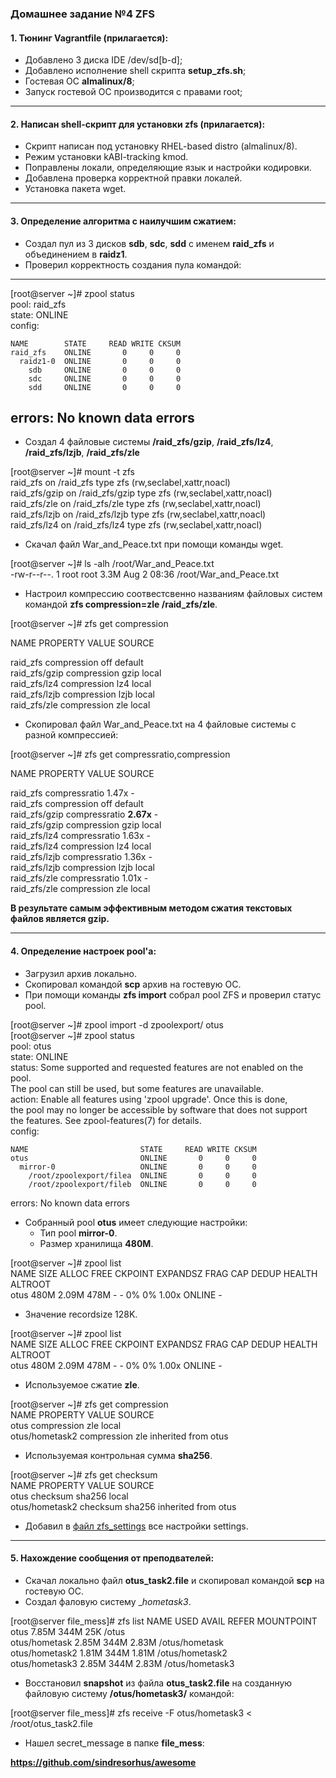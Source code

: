 ### Домашнее задание №4 ZFS
#### 1. Тюнинг Vagrantfile (прилагается):
* Добавлено 3 диска IDE /dev/sd[b-d];
* Добавлено исполнение shell скрипта __setup_zfs.sh__;
* Гостевая ОС __almalinux/8__;
* Запуск гостевой ОС производится с правами root;
____
#### 2. Написан shell-скрипт для установки zfs (прилагается):
* Скрипт написан под установку RHEL-based distro (almalinux/8).
* Режим установки kABI-tracking kmod.
* Поправлены локали, определяющие язык и настройки кодировки.
* Добавлена проверка корректной правки локалей.
* Установка пакета wget.
____
#### 3. Определение алгоритма с наилучшим сжатием:
* Создал пул из 3 дисков __sdb__, __sdc__, __sdd__ с именем __raid_zfs__ и объединением в __raidz1__.
* Проверил корректность создания пула командой: 
---

[root@server ~]# zpool status  
  pool: raid_zfs  
 state: ONLINE  
config:  
  
	NAME        STATE     READ WRITE CKSUM  
	raid_zfs    ONLINE       0     0     0  
	  raidz1-0  ONLINE       0     0     0  
	    sdb     ONLINE       0     0     0  
	    sdc     ONLINE       0     0     0  
	    sdd     ONLINE       0     0     0  
  
  errors: No known data errors  
---
* Создал 4 файловые системы __/raid_zfs/gzip__, __/raid_zfs/lz4__, __/raid_zfs/lzjb__, __/raid_zfs/zle__
 
 [root@server ~]# mount -t zfs  
 raid_zfs on /raid_zfs type zfs (rw,seclabel,xattr,noacl)  
 raid_zfs/gzip on /raid_zfs/gzip type zfs (rw,seclabel,xattr,noacl)  
 raid_zfs/zle on /raid_zfs/zle type zfs (rw,seclabel,xattr,noacl)  
 raid_zfs/lzjb on /raid_zfs/lzjb type zfs (rw,seclabel,xattr,noacl)  
 raid_zfs/lz4 on /raid_zfs/lz4 type zfs (rw,seclabel,xattr,noacl)  
 
 * Скачал файл War_and_Peace.txt при помощи команды wget.

 [root@server ~]# ls -alh /root/War_and_Peace.txt   
-rw-r--r--. 1 root root 3.3M Aug  2 08:36 /root/War_and_Peace.txt  

 * Настроил компрессию соотвестсвенно названиям файловых систем командой __zfs compression=zle /raid_zfs/zle__.
 
[root@server ~]# zfs get compression  

NAME           PROPERTY     VALUE           SOURCE  

raid_zfs       compression  off             default  
raid_zfs/gzip  compression  gzip            local  
raid_zfs/lz4   compression  lz4             local  
raid_zfs/lzjb  compression  lzjb            local  
raid_zfs/zle   compression  zle             local  
 
 * Скопировал файл War_and_Peace.txt на 4 файловые системы с разной компрессией:
 
 [root@server ~]# zfs get  compressratio,compression  
 
NAME           	PROPERTY       	VALUE           SOURCE  

raid_zfs       	compressratio  	1.47x           -  
raid_zfs       	compression    	off             default  
raid_zfs/gzip  	compressratio  	__2.67x__           -  
raid_zfs/gzip  	compression    	gzip            local  
raid_zfs/lz4   	compressratio  	1.63x           -  
raid_zfs/lz4   	compression    	lz4             local  
raid_zfs/lzjb  	compressratio  	1.36x           -  
raid_zfs/lzjb  	compression    	lzjb            local  
raid_zfs/zle   	compressratio  	1.01x           -  
raid_zfs/zle   	compression    	zle             local  

__В результате самым эффективным методом сжатия текстовых файлов является gzip.__
____

#### 4. Определение настроек pool'а:
* Загрузил архив локально.
* Скопировал командой __scp__ архив на гостевую ОС.
* При помощи команды __zfs import__ собрал pool ZFS и проверил статус pool.

[root@server ~]# zpool import -d zpoolexport/ otus  
[root@server ~]# zpool status  
  pool: otus  
 state: ONLINE  
status: Some supported and requested features are not enabled on the pool.  
	The pool can still be used, but some features are unavailable.  
action: Enable all features using 'zpool upgrade'. Once this is done,  
	the pool may no longer be accessible by software that does not support  
	the features. See zpool-features(7) for details.  
config:  

	NAME                         STATE     READ WRITE CKSUM  
	otus                         ONLINE       0     0     0  
	  mirror-0                   ONLINE       0     0     0  
	    /root/zpoolexport/filea  ONLINE       0     0     0  
	    /root/zpoolexport/fileb  ONLINE       0     0     0  

errors: No known data errors  

* Собранный pool __otus__ имеет следующие настройки:
  * Тип pool __mirror-0__.
  * Размер хранилища __480M__.

[root@server ~]# zpool list  
NAME   SIZE  ALLOC   FREE  CKPOINT  EXPANDSZ   FRAG    CAP  DEDUP    HEALTH  ALTROOT  
otus   480M  2.09M   478M        -         -     0%     0%  1.00x    ONLINE  -  

  * Значение recordsize 128K.

[root@server ~]# zpool list  
NAME   SIZE  ALLOC   FREE  CKPOINT  EXPANDSZ   FRAG    CAP  DEDUP    HEALTH  ALTROOT  
otus   480M  2.09M   478M        -         -     0%     0%  1.00x    ONLINE  -  

  * Используемое сжатие __zle__.

[root@server ~]# zfs get compression  
NAME            PROPERTY     VALUE           SOURCE  
otus            compression  zle             local  
otus/hometask2  compression  zle             inherited from otus  

  * Используемая контрольная сумма __sha256__.

[root@server ~]# zfs get checksum  
NAME            PROPERTY  VALUE      SOURCE  
otus            checksum  sha256     local  
otus/hometask2  checksum  sha256     inherited from otus  

  * Добавил в [файл zfs_settings](https://github.com/uNkindy/Otus_Unit_4_ZFS/blob/main/zfs_settings) все настройки settings.
 
 ____
 
 #### 5. Нахождение сообщения от преподвателей:
 
  * Скачал локально файл __otus_task2.file__ и скопировал командой __scp__ на гостевую ОС.
  * Создал фаловую систему __hometask3_.
  
  [root@server file_mess]# zfs list
NAME             USED  AVAIL     REFER  MOUNTPOINT  
otus            7.85M   344M       25K  /otus  
otus/hometask   2.85M   344M     2.83M  /otus/hometask  
otus/hometask2  1.81M   344M     1.81M  /otus/hometask2  
otus/hometask3  2.85M   344M     2.83M  /otus/hometask3  

  * Восстановил __snapshot__ из файла __otus_task2.file__ на созданную файловую систему __/otus/hometask3/__ командой:

[root@server file_mess]# zfs receive -F otus/hometask3 < /root/otus_task2.file  

  * Нашел secret_message в папке __file_mess__:
  
  __https://github.com/sindresorhus/awesome__
  


  
  

